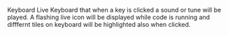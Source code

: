  Keyboard
 Live Keyboard that when a key is clicked a sound or tune will be played.
 A flashing live icon will be displayed while code is running and difffernt tiles on keyboard will be highlighted also when clicked.
